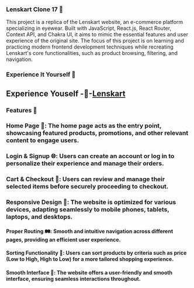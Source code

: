 ### Lenskart Clone 17 🛒
This project is a replica of the Lenskart website, an e-commerce platform specializing in eyewear. Built with JavaScript, React.js, React Router, Context API, and Chakra UI, it aims to mimic the essential features and user experience of the original site. The focus of this project is on learning and practicing modern frontend development techniques while recreating Lenskart's core functionalities, such as product browsing, filtering, and navigation.
### Experience It Yourself 🔗
## Experience Youself   -🔗-[Lenskart](https://lenskart-clone-lm7s.vercel.app/)
### Features 🚀

### Home Page 🏡: The home page acts as the entry point, showcasing featured products, promotions, and other relevant content to engage users.

### Login & Signup 🌐: Users can create an account or log in to personalize their experience and manage their orders.

### Cart & Checkout 🛒: Users can review and manage their selected items before securely proceeding to checkout.

### Responsive Design 📱: The website is optimized for various devices, adapting seamlessly to mobile phones, tablets, laptops, and desktops.

#### Proper Routing 🛤️: Smooth and intuitive navigation across different pages, providing an efficient user experience.

#### Sorting Functionality 🔄: Users can sort products by criteria such as price (Low to High, High to Low) for a more tailored shopping experience.

#### Smooth Interface 🌟: The website offers a user-friendly and smooth interface, ensuring seamless interactions throughout.
